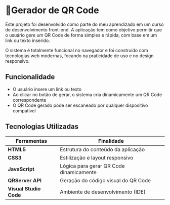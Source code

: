# 📱Gerador de QR Code

Este projeto foi desenvolvido como parte do meu aprendizado em um curso de desenvolvimento front-end. A aplicação tem como objetivo permitir que o usuário gere um QR Code de forma simples e rápida, com base em um link ou texto inserido.

O sistema é totalmente funcional no navegador e foi construído com tecnologias web modernas, focando na praticidade de uso e no design responsivo.

## Funcionalidade

- O usuário insere um link ou texto
- Ao clicar no botão de gerar, o sistema cria dinamicamente um QR Code correspondente
- O QR Code gerado pode ser escaneado por qualquer dispositivo compatível


## Tecnologias Utilizadas

| Ferramentas     | Finalidade                                                |
|-----------------|-----------------------------------------------------------|
| **HTML5**       | Estrutura do conteúdo da aplicação                        |
| **CSS3**        | Estilização e layout responsivo                           |
| **JavaScript**  | Lógica para gerar QR Code dinamicamente                   |
| **QRServer API** | Geração do código visual do QR Code             |
| **Visual Studio Code**     | Ambiente de desenvolvimento (IDE)                         |


